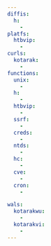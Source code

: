 ```yaml
---
diffis:
  h:
    -
platfs:
  htbvip:
    -
curls:
  kotarak:
    -
functions:
  unix:
    -
  h:
    -
  htbvip:
    -
  ssrf:
    -
  creds:
    -
  ntds:
    -
  hc:
    -
  cve:
    -
  cron:
    -

wals:
  kotarakwu:
    -
  kotarakvi:
    -
---
```

